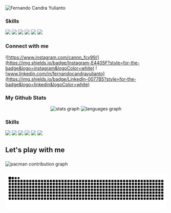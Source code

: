 <!-- ## Hi Guys 👋  -->

![Fernando Candra Yulianto](img/H)
<!--
**C4AnN/C4AnN** is a ✨ _special_ ✨ repository because its `README.md` (this file) appears on your GitHub profile.

Here are some ideas to get you started:

- 🔭 I’m currently working on ...
- 🌱 I’m currently learning ...
- 👯 I’m looking to collaborate on ...
- 🤔 I’m looking for help with ...
- 💬 Ask me about ...
- 📫 How to reach me: ...
- 😄 Pronouns: ...
- ⚡ Fun fact: ...
-->
### Skills

<img src="https://img.shields.io/badge/HTML5-E34F26?style=for-the-badge&logo=html5&logoColor=white" />
<img src="https://img.shields.io/badge/CSS3-1572B6?style=for-the-badge&logo=css3&logoColor=white" />
<img src="https://img.shields.io/badge/Python-FFD43B?style=for-the-badge&logo=python&logoColor=blue" />
<img src="https://img.shields.io/badge/PHP-777BB4?style=for-the-badge&logo=php&logoColor=white" />
<img src="https://img.shields.io/badge/Streamlit-FF4B4B?style=for-the-badge&logo=Streamlit&logoColor=white" />
<img src=https://img.shields.io/badge/JavaScript-323330?style=for-the-badge&logo=javascript&logoColor=F7DF1E />

### Connect with me

![https://www.instagram.com/cannn_fcy99/](https://img.shields.io/badge/Instagram-E4405F?style=for-the-badge&logo=instagram&logoColor=white) ![www.linkedin.com/in/fernandocandrayulianto](https://img.shields.io/badge/LinkedIn-0077B5?style=for-the-badge&logo=linkedin&logoColor=white)


### My Github Stats


<div align="center">
  <img src="https://github-readme-stats.vercel.app/api?username=C4AnN&&theme=calm_pink" height="150" alt="stats graph"  />
  <img src="https://github-readme-stats.vercel.app/api/top-langs?username=C4AnN&locale=en&hide_title=false&layout=compact&card_width=320&langs_count=5&theme=dracula&hide_border=false" height="150" alt="languages graph"  />
</div>

### Skills
<div align="align">
<img src="https://img.shields.io/badge/HTML5-E34F26?style=for-the-badge&logo=html5&logoColor=white" />
<img src="https://img.shields.io/badge/CSS3-1572B6?style=for-the-badge&logo=css3&logoColor=white" />
<img src="https://img.shields.io/badge/Python-FFD43B?style=for-the-badge&logo=python&logoColor=blue" />
<img src="https://img.shields.io/badge/PHP-777BB4?style=for-the-badge&logo=php&logoColor=white" />
<img src="https://img.shields.io/badge/Streamlit-FF4B4B?style=for-the-badge&logo=Streamlit&logoColor=white" />
<img src=https://img.shields.io/badge/JavaScript-323330?style=for-the-badge&logo=javascript&logoColor=F7DF1E />
</div>

<h2 align="left">Let's play with me</h2>

###

<picture>
  <source media="(prefers-color-scheme: dark)" srcset="https://raw.githubusercontent.com/C4AnN/C4AnN/output/pacman-contribution-graph-dark.svg">
  <source media="(prefers-color-scheme: light)" srcset="https://raw.githubusercontent.com/C4AnN/C4AnN/output/pacman-contribution-graph.svg">
  <img alt="pacman contribution graph" src="https://raw.githubusercontent.com/C4AnN/C4AnN/output/pacman-contribution-graph.svg">
</picture>

###

<img src="https://raw.githubusercontent.com/C4AnN/C4AnN/output/snake.svg" alt="Snake animation" />

###